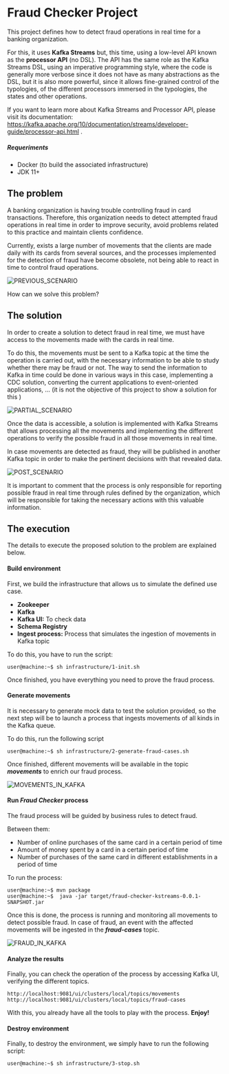 # Fraud Checker Project


This project defines how to detect fraud operations in real time for a banking organization.

For this, it uses **Kafka Streams** but, this time, using a low-level API known as the **processor API** (no DSL). The API has the same role as the Kafka Streams DSL, using an imperative programming style, where the code is generally more verbose since it does not have as many abstractions as the DSL, but it is also more powerful, since it allows fine-grained control of the typologies, of the different processors immersed in the typologies, the states and other operations.

If you want to learn more about Kafka Streams and Processor API, please visit its documentation: https://kafka.apache.org/10/documentation/streams/developer-guide/processor-api.html .

##### Requeriments

- Docker (to build the associated infrastructure)
- JDK 11+


## The problem
A banking organization is having trouble controlling fraud in card transactions. Therefore, this organization needs to detect attempted fraud operations in real time in order to improve security, avoid problems related to this practice and maintain clients confidence.

Currently, exists a large number of movements that the clients are made daily with its cards from several sources, and the processes implemented for the detection of fraud have become obsolete, not being able to react in time to control fraud operations.

![PREVIOUS_SCENARIO](scenarios/previous_scenario.png)

How can we solve this problem?


## The solution

In order to create a solution to detect fraud in real time, we must have access to the movements made with the cards in real time.

To do this, the movements must be sent to a Kafka topic at the time the operation is carried out, with the necessary information to be able to study whether there may be fraud or not. The way to send the information to Kafka in time could be done in various ways in this case, implementing a CDC solution, converting the current applications to event-oriented applications, ... (it is not the objective of this project to show a solution for this )

![PARTIAL_SCENARIO](scenarios/partial_scenario.png)

Once the data is accessible, a solution is implemented with Kafka Streams that allows processing all the movements and implementing the different operations to verify the possible fraud in all those movements in real time.

In case movements are detected as fraud, they will be published in another Kafka topic in order to make the pertinent decisions with that revealed data.

![POST_SCENARIO](scenarios/post_scenario.png)

It is important to comment that the process is only responsible for reporting possible fraud in real time through rules defined by the organization, which will be responsible for taking the necessary actions with this valuable information.

## The execution

The details to execute the proposed solution to the problem are explained below.

#### Build environment

First, we build the infrastructure that allows us to simulate the defined use case.

- **Zookeeper**
- **Kafka**
- **Kafka UI:** To check data
- **Schema Registry**
- **Ingest process:** Process that simulates the ingestion of movements in Kafka topic

To do this, you have to run the script:

```console
user@machine:~$ sh infrastructure/1-init.sh
```

Once finished, you have everything you need to prove the fraud process.

#### Generate movements

It is necessary to generate mock data to test the solution provided, so the next step will be to launch a process that ingests movements of all kinds in the Kafka queue.

To do this, run the following script

```console
user@machine:~$ sh infrastructure/2-generate-fraud-cases.sh
```

Once finished, different movements will be available in the topic ***movements*** to enrich our fraud process.

![MOVEMENTS_IN_KAFKA](scenarios/movements.png)

#### Run _Fraud Checker_ process

The fraud process will be guided by business rules to detect fraud.

Between them:

- Number of online purchases of the same card in a certain period of time
- Amount of money spent by a card in a certain period of time
- Number of purchases of the same card in different establishments in a period of time

To run the process:

```console
user@machine:~$ mvn package
user@machine:~$  java -jar target/fraud-checker-kstreams-0.0.1-SNAPSHOT.jar
```

Once this is done, the process is running and monitoring all movements to detect possible fraud. In case of fraud, an event with the affected movements will be ingested in the ***fraud-cases*** topic.

![FRAUD_IN_KAFKA](scenarios/fraud.png)

#### Analyze the results

Finally, you can check the operation of the process by accessing Kafka UI, verifying the different topics.

```http request
http://localhost:9081/ui/clusters/local/topics/movements
http://localhost:9081/ui/clusters/local/topics/fraud-cases
```

With this, you already have all the tools to play with the process. **Enjoy!**

#### Destroy environment

Finally, to destroy the environment, we simply have to run the following script:

```console
user@machine:~$ sh infrastructure/3-stop.sh
```

